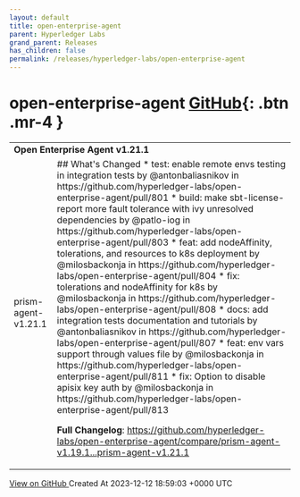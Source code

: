 ```yaml
---
layout: default
title: open-enterprise-agent
parent: Hyperledger Labs
grand_parent: Releases
has_children: false
permalink: /releases/hyperledger-labs/open-enterprise-agent
---
```


# open-enterprise-agent <span class="fs-3 right-align">[GitHub](https://github.com/hyperledger-labs/open-enterprise-agent){: .btn .mr-4 }</span>


<div>
    <table>
        <tr>
            <td colspan="2">
                <b>
                    Open Enterprise Agent v1.21.1
                </b>
            </td>
        </tr>
        <tr>
            <td>
                <span class="chip">
                    prism-agent-v1.21.1
                </span>
            </td>
            <td>
                ## What's Changed
* test: enable remote envs testing in integration tests by @antonbaliasnikov in https://github.com/hyperledger-labs/open-enterprise-agent/pull/801
* build: make sbt-license-report more fault tolerance with ivy unresolved dependencies by @patlo-iog in https://github.com/hyperledger-labs/open-enterprise-agent/pull/803
* feat: add nodeAffinity, tolerations, and resources to k8s deployment by @milosbackonja in https://github.com/hyperledger-labs/open-enterprise-agent/pull/804
* fix: tolerations and nodeAffinity for k8s by @milosbackonja in https://github.com/hyperledger-labs/open-enterprise-agent/pull/808
* docs: add integration tests documentation and tutorials by @antonbaliasnikov in https://github.com/hyperledger-labs/open-enterprise-agent/pull/807
* feat: env vars support through values file by @milosbackonja in https://github.com/hyperledger-labs/open-enterprise-agent/pull/811
* fix: Option to disable apisix key auth by @milosbackonja in https://github.com/hyperledger-labs/open-enterprise-agent/pull/813


**Full Changelog**: https://github.com/hyperledger-labs/open-enterprise-agent/compare/prism-agent-v1.19.1...prism-agent-v1.21.1
            </td>
        </tr>
    </table>
    <a href="https://github.com/hyperledger-labs/open-enterprise-agent/releases/tag/prism-agent-v1.21.1" class=".btn">
        View on GitHub
    </a>
    <span class="right-align">
        Created At 2023-12-12 18:59:03 +0000 UTC
    </span>
</div>

